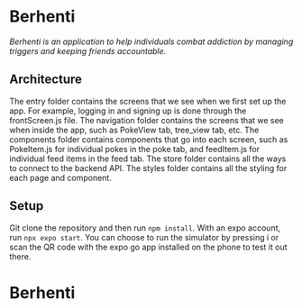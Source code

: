 # Berhenti

_Berhenti is an application to help individuals combat addiction by managing triggers and keeping friends accountable._

## Architecture

The entry folder contains the screens that we see when we first set up the app. For example, logging in and signing up is done through the frontScreen.js file.
The navigation folder contains the screens that we see when inside the app, such as PokeView tab, tree_view tab, etc.
The components folder contains components that go into each screen, such as PokeItem.js for individual pokes in the poke tab, and feedItem.js for individual feed items in the feed tab.
The store folder contains all the ways to connect to the backend API.
The styles folder contains all the styling for each page and component.

## Setup

Git clone the repository and then run `npm install`. With an expo account, run `npx expo start`. You can choose to run the simulator by pressing i or scan the QR code with the expo go app installed on the phone to test it out there.
# Berhenti
